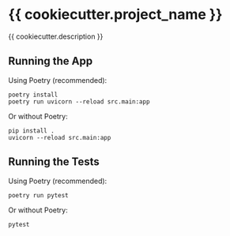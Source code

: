 # {{ cookiecutter.project_name }}

{{ cookiecutter.description }}

## Running the App

Using Poetry (recommended):

```
poetry install
poetry run uvicorn --reload src.main:app
```

Or without Poetry:

```
pip install .
uvicorn --reload src.main:app
```

## Running the Tests

Using Poetry (recommended):

```
poetry run pytest
```

Or without Poetry:

```
pytest
```
